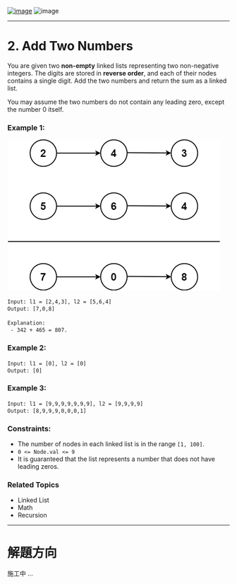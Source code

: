 [![image](https://img.shields.io/badge/Leetcode-Link-blue?logo=leetcode)](https://leetcode.com/problems/add-two-numbers/)
![image](https://img.shields.io/badge/Difficulty-Easy-green)

---

# 2. Add Two Numbers

You are given two **non-empty** linked lists representing two non-negative integers. The digits are stored in **reverse order**, and each of their nodes contains a single digit. Add the two numbers and return the sum as a linked list.

You may assume the two numbers do not contain any leading zero, except the number 0 itself.

### Example 1:

![image](./image/addtwonumber1.jpeg)

```
Input: l1 = [2,4,3], l2 = [5,6,4]
Output: [7,0,8]

Explanation:
 - 342 + 465 = 807.
```

### Example 2:

```
Input: l1 = [0], l2 = [0]
Output: [0]
```

### Example 3:

```
Input: l1 = [9,9,9,9,9,9,9], l2 = [9,9,9,9]
Output: [8,9,9,9,0,0,0,1]
```

### Constraints:

- The number of nodes in each linked list is in the range `[1, 100]`.
- `0 <= Node.val <= 9`
- It is guaranteed that the list represents a number that does not have leading zeros.

### Related Topics

- Linked List
- Math
- Recursion
  
---

# 解題方向

施工中 ...